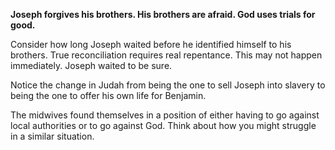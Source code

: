 __Joseph forgives his brothers. His brothers are afraid. God uses trials for good.__

Consider how long Joseph waited before he identified himself to his brothers. True reconciliation requires real repentance. This may not happen immediately. Joseph waited to be sure.

Notice the change in Judah from being the one to sell Joseph into slavery to being the one to offer his own life for Benjamin.

The midwives found themselves in a position of either having to go against local authorities or to go against God. Think about how you might struggle in a similar situation.
